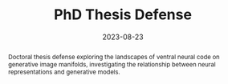 ---
title: PhD Thesis Defense

event: PhD Thesis Defense
event_url: 

location: Harvard University
address:
  street: 
  city: Cambridge
  region: MA
  postcode: 
  country: United States

summary: 'Successfully defended PhD thesis: "Charting the Landscapes of Ventral Neural Code on Generative Image Manifolds"'
abstract: 'Doctoral thesis defense exploring the landscapes of ventral neural code on generative image manifolds, investigating the relationship between neural representations and generative models.'

# Talk start and end times.
date: '2023-08-23'
all_day: true

# Schedule page publish date (NOT talk date).
publishDate: '2025-08-08'

authors:
  - admin

tags: [PhD, Thesis Defense, Neural Code, Generative Models]

# Is this a featured talk? (true/false)
featured: true

slides: ""
url_video: 'https://www.youtube.com/watch?v=sryXzCDYwU0'

---